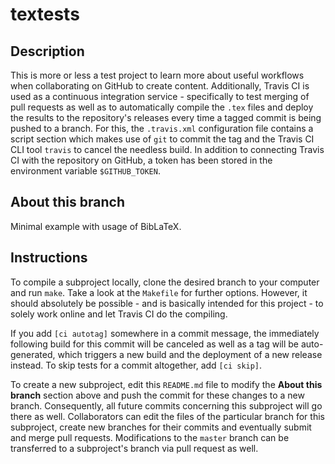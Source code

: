 # textests

## Description

This is more or less a test project to learn more about useful workflows when collaborating on GitHub to create content. Additionally, Travis CI is used as a continuous integration service - specifically to test merging of pull requests as well as to automatically compile the `.tex` files and deploy the results to the repository's releases every time a tagged commit is being pushed to a branch. For this, the `.travis.xml` configuration file contains a script section which makes use of `git` to commit the tag and the Travis CI CLI tool `travis` to cancel the needless build. In addition to connecting Travis CI with the repository on GitHub, a token has been stored in the environment variable `$GITHUB_TOKEN`.

## About this branch

Minimal example with usage of BibLaTeX.

## Instructions

To compile a subproject locally, clone the desired branch to your computer and run `make`. Take a look at the `Makefile` for further options. However, it should absolutely be possible - and is basically intended for this project - to solely work online and let Travis CI do the compiling.

If you add `[ci autotag]` somewhere in a commit message, the immediately following build for this commit will be canceled as well as a tag will be auto-generated, which triggers a new build and the deployment of a new release instead. To skip tests for a commit altogether, add `[ci skip]`.

To create a new subproject, edit this `README.md` file to modify the **About this branch** section above and push the commit for these changes to a new branch. Consequently, all future commits concerning this subproject will go there as well. Collaborators can edit the files of the particular branch for this subproject, create new branches for their commits and eventually submit and merge pull requests. Modifications to the `master` branch can be transferred to a subproject's branch via pull request as well.

